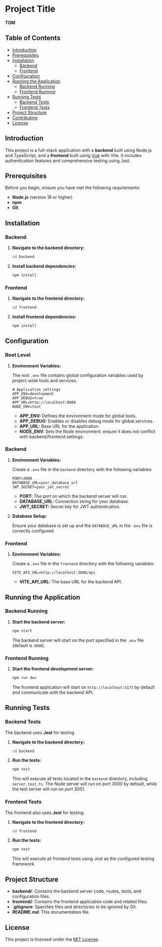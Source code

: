 # Project Title

**TOM**

## Table of Contents

- [Introduction](#introduction)
- [Prerequisites](#prerequisites)
- [Installation](#installation)
  - [Backend](#backend)
  - [Frontend](#frontend)
- [Configuration](#configuration)
- [Running the Application](#running-the-application)
  - [Backend Running](#backend-running)
  - [Frontend Running](#frontend-running)
- [Running Tests](#running-tests)
  - [Backend Tests](#backend-tests)
  - [Frontend Tests](#frontend-tests)
- [Project Structure](#project-structure)
- [Contributing](#contributing)
- [License](#license)

## Introduction

This project is a full-stack application with a **backend** built using Node.js and TypeScript, and a **frontend** built using [Vue](https://vuejs.org/) with Vite. It includes authentication features and comprehensive testing using Jest.

## Prerequisites

Before you begin, ensure you have met the following requirements:

- **Node.js** (version 18 or higher)
- **npm**
- **Git**

## Installation

### Backend

1. **Navigate to the backend directory:**

   ```bash
   cd backend
   ```

2. **Install backend dependencies:**

   ```bash
   npm install
   ```

### Frontend

1. **Navigate to the frontend directory:**

   ```bash
   cd frontend
   ```

2. **Install frontend dependencies:**

   ```bash
   npm install
   ```

## Configuration

### Root Level

1. **Environment Variables:**

   The root `.env` file contains global configuration variables used by project-wide tools and services.

   ```env
   # Application settings
   APP_ENV=development
   APP_DEBUG=true
   APP_URL=http://localhost:8080
   NODE_ENV=test
   ```

   - **APP_ENV:** Defines the environment mode for global tools.
   - **APP_DEBUG:** Enables or disables debug mode for global services.
   - **APP_URL:** Base URL for the application.
   - **NODE_ENV:** Sets the Node environment; ensure it does not conflict with backend/frontend settings.

### Backend

1. **Environment Variables:**

   Create a `.env` file in the `backend` directory with the following variables:

   ```env
   PORT=3000
   DATABASE_URL=your_database_url
   JWT_SECRET=your_jwt_secret
   ```

   - **PORT:** The port on which the backend server will run.
   - **DATABASE_URL:** Connection string for your database.
   - **JWT_SECRET:** Secret key for JWT authentication.

2. **Database Setup:**

   Ensure your database is set up and the `DATABASE_URL` in the `.env` file is correctly configured.

### Frontend

1. **Environment Variables:**

   Create a `.env` file in the `frontend` directory with the following variables:

   ```env
   VITE_API_URL=http://localhost:3000/api
   ```

   - **VITE_API_URL:** The base URL for the backend API.

## Running the Application

### Backend Running

1. **Start the backend server:**

   ```bash
   npm start
   ```

   The backend server will start on the port specified in the `.env` file (default is `3000`).

### Frontend Running

1. **Start the frontend development server:**

   ```bash
   npm run dev
   ```

   The frontend application will start on `http://localhost:5173` by default and communicate with the backend API.

## Running Tests

### Backend Tests

The backend uses **Jest** for testing.

1. **Navigate to the backend directory:**

   ```bash
   cd backend
   ```

2. **Run the tests:**

   ```bash
   npm test
   ```

   This will execute all tests located in the `backend` directory, including `server.test.ts`. The Node server will run on port 3000 by default, while the test server will run on port 3001.

### Frontend Tests

The frontend also uses **Jest** for testing.

1. **Navigate to the frontend directory:**

   ```bash
   cd frontend
   ```

2. **Run the tests:**

   ```bash
   npm test
   ```

   This will execute all frontend tests using Jest as the configured testing framework.

## Project Structure

- **backend/**: Contains the backend server code, routes, tests, and configuration files.
- **frontend/**: Contains the frontend application code and related files.
- **.gitignore**: Specifies files and directories to be ignored by Git.
- **README.md**: This documentation file.

## License

This project is licensed under the [MIT License](LICENSE).
